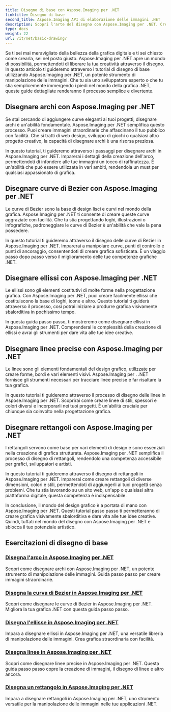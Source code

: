 ```yaml
---
title: Disegno di base con Aspose.Imaging per .NET
linktitle: Disegno di base
second_title: Aspose.Imaging API di elaborazione delle immagini .NET
description: Scopri l'arte del disegno con Aspose.Imaging per .NET. Crea immagini straordinarie attraverso guide dettagliate su archi, curve di Bezier, ellissi, linee e rettangoli.
type: docs
weight: 22
url: /it/net/basic-drawing/
---
```


Se ti sei mai meravigliato della bellezza della grafica digitale e ti sei chiesto come crearla, sei nel posto giusto. Aspose.Imaging per .NET apre un mondo di possibilità, permettendoti di liberare la tua creatività attraverso il disegno. In questo articolo ti guideremo attraverso i tutorial di disegno di base utilizzando Aspose.Imaging per .NET, un potente strumento di manipolazione delle immagini. Che tu sia uno sviluppatore esperto o che tu stia semplicemente immergendo i piedi nel mondo della grafica .NET, queste guide dettagliate renderanno il processo semplice e divertente.

## Disegnare archi con Aspose.Imaging per .NET

Se stai cercando di aggiungere curve eleganti ai tuoi progetti, disegnare archi è un'abilità fondamentale. Aspose.Imaging per .NET semplifica questo processo. Puoi creare immagini straordinarie che affascinano il tuo pubblico con facilità. Che si tratti di web design, sviluppo di giochi o qualsiasi altro progetto creativo, la capacità di disegnare archi è una risorsa preziosa.

In questo tutorial, ti guideremo attraverso i passaggi per disegnare archi in Aspose.Imaging per .NET. Imparerai i dettagli della creazione dell'arco, permettendoti di infondere alle tue immagini un tocco di raffinatezza. È un'abilità che può essere utilizzata in vari ambiti, rendendola un must per qualsiasi appassionato di grafica.

## Disegnare curve di Bezier con Aspose.Imaging per .NET

Le curve di Bezier sono la base di design lisci e curvi nel mondo della grafica. Aspose.Imaging per .NET ti consente di creare queste curve aggraziate con facilità. Che tu stia progettando loghi, illustrazioni o infografiche, padroneggiare le curve di Bezier è un'abilità che vale la pena possedere.

In questo tutorial ti guideremo attraverso il disegno delle curve di Bezier in Aspose.Imaging per .NET. Imparerai a manipolare curve, punti di controllo e punti di ancoraggio, consentendoti di creare grafica sofisticata. È un viaggio passo dopo passo verso il miglioramento delle tue competenze grafiche .NET.

## Disegnare ellissi con Aspose.Imaging per .NET

Le ellissi sono gli elementi costitutivi di molte forme nella progettazione grafica. Con Aspose.Imaging per .NET, puoi creare facilmente ellissi che costituiscono la base di loghi, icone e altro. Questo tutorial ti guiderà attraverso il processo, così potrai iniziare a produrre grafica visivamente sbalorditiva in pochissimo tempo.

In questa guida passo passo, ti mostreremo come disegnare ellissi in Aspose.Imaging per .NET. Comprenderai le complessità della creazione di ellissi e avrai gli strumenti per dare vita alle tue idee creative.

## Disegnare linee precise con Aspose.Imaging per .NET

Le linee sono gli elementi fondamentali del design grafico, utilizzate per creare forme, bordi e vari elementi visivi. Aspose.Imaging per . .NET fornisce gli strumenti necessari per tracciare linee precise e far risaltare la tua grafica.

In questo tutorial ti guideremo attraverso il processo di disegno delle linee in Aspose.Imaging per .NET. Scoprirai come creare linee di stili, spessori e colori diversi e incorporarli nei tuoi progetti. È un'abilità cruciale per chiunque sia coinvolto nella progettazione grafica.

## Disegnare rettangoli con Aspose.Imaging per .NET

I rettangoli servono come base per vari elementi di design e sono essenziali nella creazione di grafica strutturata. Aspose.Imaging per .NET semplifica il processo di disegno di rettangoli, rendendolo una competenza accessibile per grafici, sviluppatori e artisti.

In questo tutorial ti guideremo attraverso il disegno di rettangoli in Aspose.Imaging per .NET. Imparerai come creare rettangoli di diverse dimensioni, colori e stili, permettendoti di aggiungerli ai tuoi progetti senza problemi. Che tu stia lavorando su un sito web, un'app o qualsiasi altra piattaforma digitale, questa competenza è indispensabile.

In conclusione, il mondo del design grafico è a portata di mano con Aspose.Imaging per .NET. Questi tutorial passo passo ti permetteranno di creare grafica visivamente sbalorditiva e dare vita alle tue idee creative. Quindi, tuffati nel mondo del disegno con Aspose.Imaging per .NET e sblocca il tuo potenziale artistico.
## Esercitazioni di disegno di base
### [Disegna l'arco in Aspose.Imaging per .NET](./draw-arc/)
Scopri come disegnare archi con Aspose.Imaging per .NET, un potente strumento di manipolazione delle immagini. Guida passo passo per creare immagini straordinarie.
### [Disegna la curva di Bezier in Aspose.Imaging per .NET](./draw-bezier-curve/)
Scopri come disegnare le curve di Bezier in Aspose.Imaging per .NET. Migliora la tua grafica .NET con questa guida passo passo.
### [Disegna l'ellisse in Aspose.Imaging per .NET](./draw-ellipse/)
Impara a disegnare ellissi in Aspose.Imaging per .NET, una versatile libreria di manipolazione delle immagini. Crea grafica straordinaria con facilità.
### [Disegna linee in Aspose.Imaging per .NET](./draw-lines/)
Scopri come disegnare linee precise in Aspose.Imaging per .NET. Questa guida passo passo copre la creazione di immagini, il disegno di linee e altro ancora.
### [Disegna un rettangolo in Aspose.Imaging per .NET](./draw-rectangle/)
Impara a disegnare rettangoli in Aspose.Imaging per .NET, uno strumento versatile per la manipolazione delle immagini nelle tue applicazioni .NET.